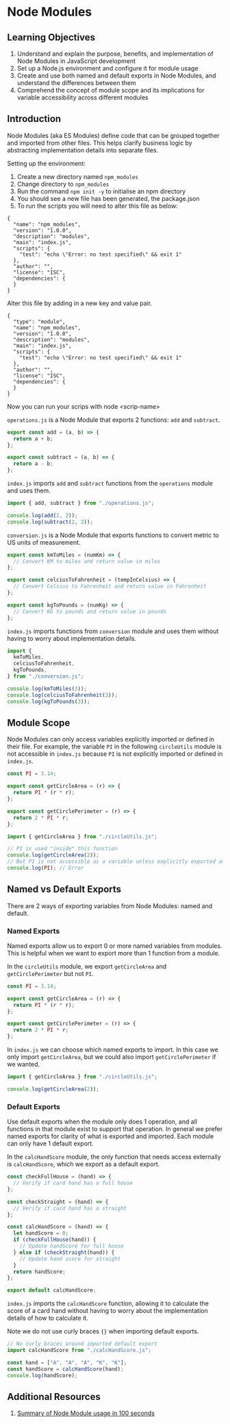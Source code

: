 # Node Modules

## Learning Objectives

1. Understand and explain the purpose, benefits, and implementation of Node Modules in JavaScript development
2. Set up a Node.js environment and configure it for module usage
3. Create and use both named and default exports in Node Modules, and understand the differences between them
4. Comprehend the concept of module scope and its implications for variable accessibility across different modules

## Introduction

Node Modules (aka ES Modules) define code that can be grouped together and imported from other files. This helps clarify business logic by abstracting implementation details into separate files.

Setting up the environment:

1. Create a new directory named `npm_modules`
2. Change directory to `npm_modules`
3. Run the command `npm init -y` to initialise an npm directory&#x20;
4. You should see a new file has been generated, the package.json
5.  To run the scripts you will need to alter this file as below:



```
{
  "name": "npm_modules",
  "version": "1.0.0",
  "description": "modules",
  "main": "index.js",
  "scripts": {
    "test": "echo \"Error: no test specified\" && exit 1"
  },
  "author": "",
  "license": "ISC",
  "dependencies": {
  }
}
```

Alter this file by adding in a new key and value pair.

```
{
  "type": "module",
  "name": "npm_modules",
  "version": "1.0.0",
  "description": "modules",
  "main": "index.js",
  "scripts": {
    "test": "echo \"Error: no test specified\" && exit 1"
  },
  "author": "",
  "license": "ISC",
  "dependencies": {
  }
}
```

Now you can run your scrips with node \<scrip-name>

`operations.js` is a Node Module that exports 2 functions: `add` and `subtract`.

```javascript
export const add = (a, b) => {
  return a + b;
};

export const subtract = (a, b) => {
  return a - b;
};
```

`index.js` imports `add` and `subtract` functions from the `operations` module and uses them.

```javascript
import { add, subtract } from "./operations.js";

console.log(add(2, 2));
console.log(subtract(2, 2));
```

`conversion.js` is a Node Module that exports functions to convert metric to US units of measurement.

```javascript
export const kmToMiles = (numKm) => {
  // Convert KM to miles and return value in miles
};

export const celciusToFahrenheit = (tempInCelsius) => {
  // Convert Celsius to Fahrenheit and return value in Fahrenheit
};

export const kgToPounds = (numKg) => {
  // Convert KG to pounds and return value in pounds
};
```
`index.js` imports functions from `conversion` module and uses them without having to worry about implementation details.

```javascript
import {
  kmToMiles,
  celciusToFahrenheit,
  kgToPounds,
} from "./conversion.js";

console.log(kmToMiles(3));
console.log(celciusToFahrenheit(3));
console.log(kgToPounds(3));
```

## Module Scope

Node Modules can only access variables explicitly imported or defined in their file. For example, the variable `PI` in the following `circleUtils` module is not accessible in `index.js` because `PI` is not explicitly imported or defined in `index.js`.


```javascript
const PI = 3.14;

export const getCircleArea = (r) => {
  return PI * (r * r);
};

export const getCirclePerimeter = (r) => {
  return 2 * PI * r;
};
```
```javascript
import { getCircleArea } from "./circleUtils.js";

// PI is used "inside" this function
console.log(getCircleArea(2));
// But PI is not accessible as a variable unless explicitly exported and imported
console.log(PI); // Error
```

## Named vs Default Exports

There are 2 ways of exporting variables from Node Modules: named and default.

### Named Exports

Named exports allow us to export 0 or more named variables from modules. This is helpful when we want to export more than 1 function from a module.

In the `circleUtils` module, we export `getCircleArea` and `getCirclePerimeter` but not `PI`.

```javascript
const PI = 3.14;

export const getCircleArea = (r) => {
  return PI * (r * r);
};

export const getCirclePerimeter = (r) => {
  return 2 * PI * r;
};
```


In `index.js` we can choose which named exports to import. In this case we only import `getCircleArea`, but we could also import `getCirclePerimeter` if we wanted.

```javascript
import { getCircleArea } from "./circleUtils.js";

console.log(getCircleArea(2));
```

### Default Exports

Use default exports when the module only does 1 operation, and all functions in that module exist to support that operation. In general we prefer named exports for clarity of what is exported and imported. Each module can only have 1 default export.

In the `calcHandScore` module, the only function that needs access externally is `calcHandScore`, which we export as a default export.

```javascript
const checkFullHouse = (hand) => {
  // Verify if card hand has a full house
};

const checkStraight = (hand) => {
  // Verify if card hand has a straight
};

const calcHandScore = (hand) => {
  let handScore = 0;
  if (checkFullHouse(hand)) {
    // Update handScore for full house
  } else if (checkStraight(hand)) {
    // Update hand score for straight
  }
  return handScore;
};

export default calcHandScore;
```


`index.js` imports the `calcHandScore` function, allowing it to calculate the score of a card hand without having to worry about the implementation details of how to calculate it.

Note we do not use curly braces `{}` when importing default exports.

```javascript
// No curly braces around imported default export
import calcHandScore from "./calcHandScore.js";

const hand = ["A", "A", "A", "K", "K"];
const handScore = calcHandScore(hand);
console.log(handScore);
```

## Additional Resources

1. [Summary of Node Module usage in 100 seconds](https://youtu.be/qgRUr-YUk1Q)
